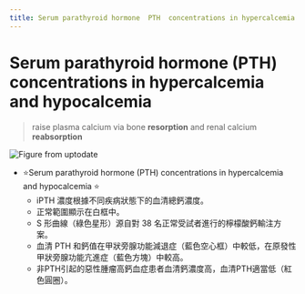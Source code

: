 ```yaml
---
title: Serum parathyroid hormone  PTH  concentrations in hypercalcemia and hypocalcemia
---
```

# Serum parathyroid hormone (PTH) concentrations in hypercalcemia and hypocalcemia

> raise plasma calcium via bone **resorption** and renal calcium **reabsorption**

![Figure from uptodate](https://i.imgur.com/51vHn4h.gif)

- ⭐Serum parathyroid hormone (PTH) concentrations in hypercalcemia and hypocalcemia ⭐
	- iPTH 濃度根據不同疾病狀態下的血清總鈣濃度。
	- 正常範圍顯示在白框中。
	- S 形曲線（綠色星形）源自對 38 名正常受試者進行的檸檬酸鈣輸注方案。
	- 血清 PTH 和鈣值在甲狀旁腺功能減退症（藍色空心框）中較低，在原發性甲狀旁腺功能亢進症（藍色方塊）中較高。
	- 非PTH引起的惡性腫瘤高鈣血症患者血清鈣濃度高，血清PTH適當低（紅色圓圈）。
